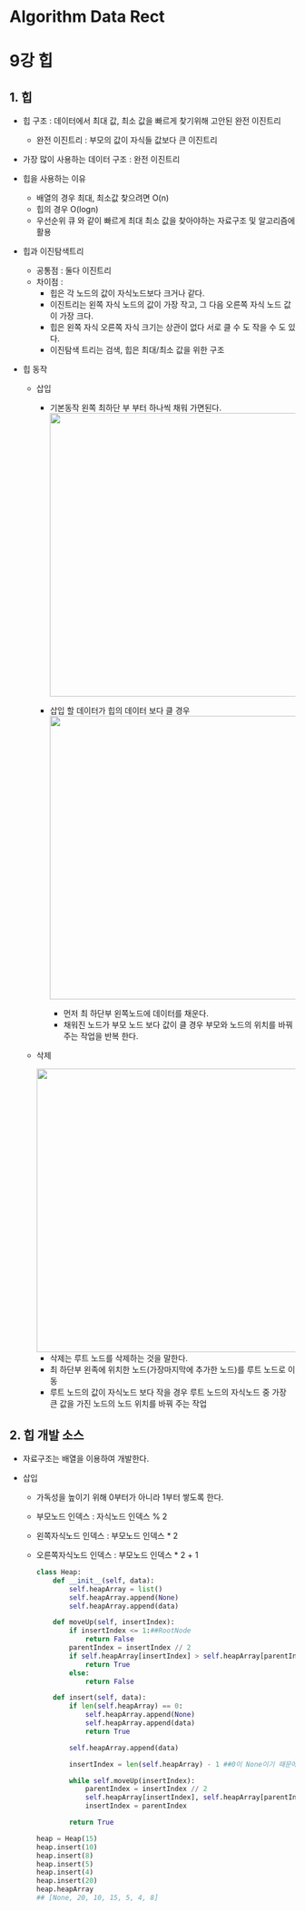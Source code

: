 # Algorithm Data Rect
# 

9강 힙
===========

## 1. 힙

* 힙 구조 : 데이터에서 최대 값, 최소 값을 빠르게 찾기위해 고안된 완전 이진트리

  * 완전 이진트리 : 부모의 값이 자식들 값보다 큰 이진트리

* 가장 많이 사용하는 데이터 구조 : 완전 이진트리

* 힙을 사용하는 이유

  * 배열의 경우 최대, 최소값 찾으려면 O(n)
  * 힙의 경우 O(logn)
  * 우선순위 큐 와 같이 빠르게 최대 최소 값을 찾아야하는 자료구조 및 알고리즘에 활용

* 힙과 이진탐색트리

  * 공통점 : 둘다 이진트리
  * 차이점 : 
    * 힙은 각 노드의 값이 자식노드보다 크거나 같다.
    * 이진트리는 왼쪽 자식 노드의 값이 가장 작고, 그 다음 오른쪽 자식 노드 값이 가장 크다.
    * 힙은 왼쪽 자식 오른쪽 자식 크기는 상관이 없다 서로 클 수 도 작을 수 도 있다.
    * 이진탐색 트리는 검색, 힙은 최대/최소 값을 위한 구조

* 힙 동작
  * 삽입
    * 기본동작 왼쪽 최하단 부 부터 하나씩 채워 가면된다.
      <img src = "https://www.fun-coding.org/00_Images/heap_ordinary.png" width = 860 height = 500>
      
    * 삽입 할 데이터가 힙의 데이터 보다 클 경우
      <img src = "https://www.fun-coding.org/00_Images/heap_insert.png" width = 700 height = 500>
      * 먼저 최 하단부 왼쪽노드에 데이터를 채운다.
      * 채워진 노드가 부모 노드 보다 값이 클 경우 부모와 노드의 위치를 바꿔주는 작업을 반복 한다.
  
  * 삭제
  
    <img src = "https://www.fun-coding.org/00_Images/heap_remove.png" width = 700 height = 500>
  
    * 삭제는 루트 노드를 삭제하는 것을 말한다.
    * 최 하단부 왼족에 위치한 노드(가장마지막에 추가한 노드)를 루트 노드로 이동
    * 루트 노드의 값이 자식노드 보다 작을 경우 루트 노드의 자식노드 중 가장 큰 값을 가진 노드의 노드 위치를 바꿔 주는 작업

## 2. 힙 개발 소스

* 자료구조는 배열을 이용하여 개발한다.

* 삽입
  * 가독성을 높이기 위해 0부터가 아니라 1부터 쌓도록 한다.
  * 부모노드 인덱스 : 자식노드 인덱스 % 2
  * 왼쪽자식노드 인덱스 : 부모노드 인덱스 * 2
  * 오른쪽자식노드 인덱스 : 부모노드 인덱스 * 2 + 1

    ``` python
    class Heap:
        def __init__(self, data):
            self.heapArray = list()
            self.heapArray.append(None)
            self.heapArray.append(data)

        def moveUp(self, insertIndex):
            if insertIndex <= 1:##RootNode
                return False
            parentIndex = insertIndex // 2
            if self.heapArray[insertIndex] > self.heapArray[parentIndex]:
                return True
            else:
                return False

        def insert(self, data):
            if len(self.heapArray) == 0:
                self.heapArray.append(None)
                self.heapArray.append(data)
                return True

            self.heapArray.append(data)

            insertIndex = len(self.heapArray) - 1 ##0이 None이기 때문에

            while self.moveUp(insertIndex):
                parentIndex = insertIndex // 2
                self.heapArray[insertIndex], self.heapArray[parentIndex] = self.heapArray[parentIndex], self.heapArray[insertIndex] ##Swap
                insertIndex = parentIndex

            return True
    ```

    ``` python
    heap = Heap(15)
    heap.insert(10)
    heap.insert(8)
    heap.insert(5)
    heap.insert(4)
    heap.insert(20)
    heap.heapArray
    ## [None, 20, 10, 15, 5, 4, 8]
    ```
  
  

